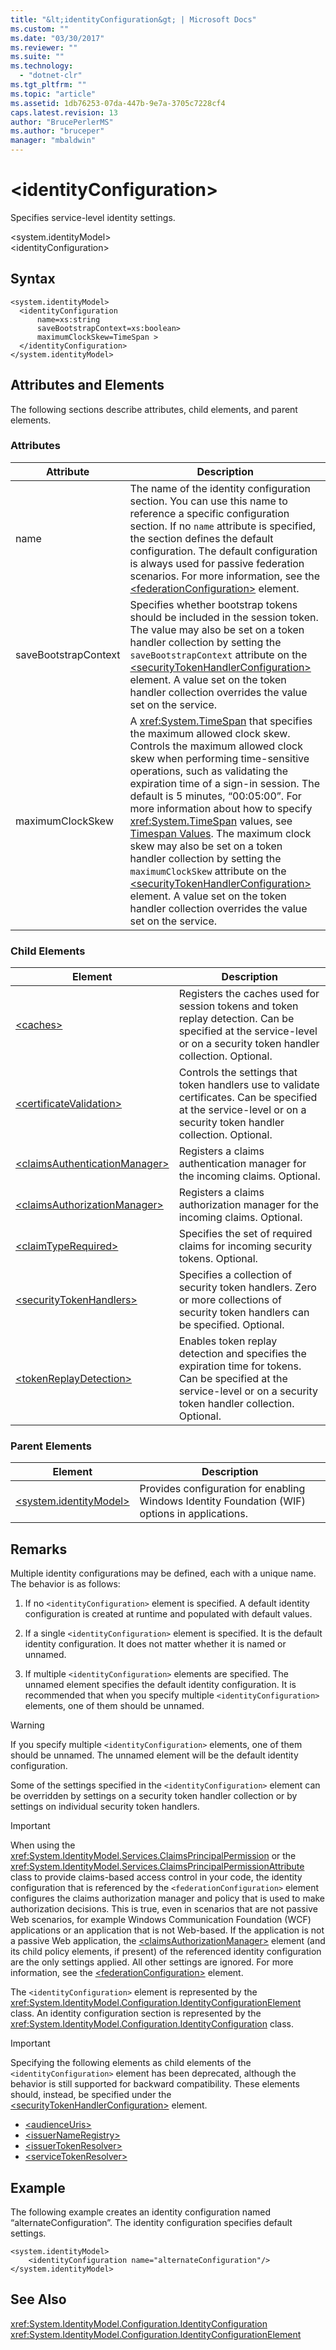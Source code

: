 ```yaml
---
title: "&lt;identityConfiguration&gt; | Microsoft Docs"
ms.custom: ""
ms.date: "03/30/2017"
ms.reviewer: ""
ms.suite: ""
ms.technology: 
  - "dotnet-clr"
ms.tgt_pltfrm: ""
ms.topic: "article"
ms.assetid: 1db76253-07da-447b-9e7a-3705c7228cf4
caps.latest.revision: 13
author: "BrucePerlerMS"
ms.author: "bruceper"
manager: "mbaldwin"
---
```

# &lt;identityConfiguration&gt;
Specifies service-level identity settings.  
  
 \<system.identityModel>  
\<identityConfiguration>  
  
## Syntax  
  
```  
<system.identityModel>  
  <identityConfiguration  
      name=xs:string  
      saveBootstrapContext=xs:boolean>  
      maximumClockSkew=TimeSpan >  
  </identityConfiguration>  
</system.identityModel>  
```  
  
## Attributes and Elements  
 The following sections describe attributes, child elements, and parent elements.  
  
### Attributes  
  
|Attribute|Description|  
|---------------|-----------------|  
|name|The name of the identity configuration section. You can use this name to reference a specific configuration section. If no `name` attribute is specified, the section defines the default configuration. The default configuration is always used for passive federation scenarios. For more information, see the [\<federationConfiguration>](../../../../../docs/framework/configure-apps/file-schema/windows-identity-foundation/federationconfiguration.md) element.|  
|saveBootstrapContext|Specifies whether bootstrap tokens should be included in the session token. The value may also be set on a token handler collection by setting the `saveBootstrapContext` attribute on the [\<securityTokenHandlerConfiguration>](../../../../../docs/framework/configure-apps/file-schema/windows-identity-foundation/securitytokenhandlerconfiguration.md) element. A value set on the token handler collection overrides the value set on the service.|  
|maximumClockSkew|A <xref:System.TimeSpan> that specifies the maximum allowed clock skew. Controls the maximum allowed clock skew when performing time-sensitive operations, such as validating the expiration time of a sign-in session. The default is 5 minutes, “00:05:00”. For more information about how to specify <xref:System.TimeSpan> values, see [Timespan Values](../../../../../docs/framework/configure-apps/file-schema/file-schema/windows-workflow-foundation/index.md#BKMK_TimespanValues). The maximum clock skew may also be set on a token handler collection by setting the `maximumClockSkew` attribute on the [\<securityTokenHandlerConfiguration>](../../../../../docs/framework/configure-apps/file-schema/windows-identity-foundation/securitytokenhandlerconfiguration.md) element. A value set on the token handler collection overrides the value set on the service.|  
  
### Child Elements  
  
|Element|Description|  
|-------------|-----------------|  
|[\<caches>](../../../../../docs/framework/configure-apps/file-schema/windows-identity-foundation/caches.md)|Registers the caches used for session tokens and token replay detection. Can be specified at the service-level or on a security token handler collection. Optional.|  
|[\<certificateValidation>](../../../../../docs/framework/configure-apps/file-schema/windows-identity-foundation/certificatevalidation.md)|Controls the settings that token handlers use to validate certificates. Can be specified at the service-level or on a security token handler collection. Optional.|  
|[\<claimsAuthenticationManager>](../../../../../docs/framework/configure-apps/file-schema/windows-identity-foundation/claimsauthenticationmanager.md)|Registers a claims authentication manager for the incoming claims. Optional.|  
|[\<claimsAuthorizationManager>](../../../../../docs/framework/configure-apps/file-schema/windows-identity-foundation/claimsauthorizationmanager.md)|Registers a claims authorization manager for the incoming claims. Optional.|  
|[\<claimTypeRequired>](../../../../../docs/framework/configure-apps/file-schema/windows-identity-foundation/claimtyperequired.md)|Specifies the set of required claims for incoming security tokens. Optional.|  
|[\<securityTokenHandlers>](../../../../../docs/framework/configure-apps/file-schema/windows-identity-foundation/securitytokenhandlers.md)|Specifies a collection of security token handlers. Zero or more collections of security token handlers can be specified. Optional.|  
|[\<tokenReplayDetection>](../../../../../docs/framework/configure-apps/file-schema/windows-identity-foundation/tokenreplaydetection.md)|Enables token replay detection and specifies the expiration time for tokens. Can be specified at the service-level or on a security token handler collection. Optional.|  
  
### Parent Elements  
  
|Element|Description|  
|-------------|-----------------|  
|[\<system.identityModel>](../../../../../docs/framework/configure-apps/file-schema/windows-identity-foundation/system-identitymodel.md)|Provides configuration for enabling Windows Identity Foundation (WIF) options in applications.|  
  
## Remarks  
 Multiple identity configurations may be defined, each with a unique name. The behavior is as follows:  
  
1.  If no `<identityConfiguration>` element is specified. A default identity configuration is created at runtime and populated with default values.  
  
2.  If a single `<identityConfiguration>` element is specified. It is the default identity configuration. It does not matter whether it is named or unnamed.  
  
3.  If multiple `<identityConfiguration>` elements are specified. The unnamed element specifies the default identity configuration. It is recommended that when you specify multiple `<identityConfiguration>` elements, one of them should be unnamed.  
  
> [!WARNING]
>  If you specify multiple `<identityConfiguration>` elements, one of them should be unnamed. The unnamed element will be the default identity configuration.  
  
 Some of the settings specified in the `<identityConfiguration>` element can be overridden by settings on a security token handler collection or by settings on individual security token handlers.  
  
> [!IMPORTANT]
>  When using the <xref:System.IdentityModel.Services.ClaimsPrincipalPermission> or the <xref:System.IdentityModel.Services.ClaimsPrincipalPermissionAttribute> class to provide claims-based access control in your code, the identity configuration that is referenced by the `<federationConfiguration>` element configures the claims authorization manager and policy that is used to make authorization decisions. This is true, even in scenarios that are not passive Web scenarios, for example Windows Communication Foundation (WCF) applications or an application that is not Web-based. If the application is not a passive Web application, the [\<claimsAuthorizationManager>](../../../../../docs/framework/configure-apps/file-schema/windows-identity-foundation/claimsauthorizationmanager.md) element (and its child policy elements, if present) of the referenced identity configuration are the only settings applied. All other settings are ignored. For more information, see the [\<federationConfiguration>](../../../../../docs/framework/configure-apps/file-schema/windows-identity-foundation/federationconfiguration.md) element.  
  
 The `<identityConfiguration>` element is represented by the <xref:System.IdentityModel.Configuration.IdentityConfigurationElement> class. An identity configuration section is represented by the <xref:System.IdentityModel.Configuration.IdentityConfiguration> class.  
  
> [!IMPORTANT]
>  Specifying the following elements as child elements of the `<identityConfiguration>` element has been deprecated, although the behavior is still supported for backward compatibility. These elements should, instead, be specified under the [\<securityTokenHandlerConfiguration>](../../../../../docs/framework/configure-apps/file-schema/windows-identity-foundation/securitytokenhandlerconfiguration.md) element.  
>   
>  -   [\<audienceUris>](../../../../../docs/framework/configure-apps/file-schema/windows-identity-foundation/audienceuris.md)  
> -   [\<issuerNameRegistry>](../../../../../docs/framework/configure-apps/file-schema/windows-identity-foundation/issuernameregistry.md)  
> -   [\<issuerTokenResolver>](../../../../../docs/framework/configure-apps/file-schema/windows-identity-foundation/issuertokenresolver.md)  
> -   [\<serviceTokenResolver>](../../../../../docs/framework/configure-apps/file-schema/windows-identity-foundation/servicetokenresolver.md)  
  
## Example  
 The following example creates an identity configuration named “alternateConfiguration”. The identity configuration specifies default settings.  
  
```  
<system.identityModel>  
    <identityConfiguration name="alternateConfiguration"/>  
</system.identityModel>  
```  
  
## See Also  
 <xref:System.IdentityModel.Configuration.IdentityConfiguration>   
 <xref:System.IdentityModel.Configuration.IdentityConfigurationElement>